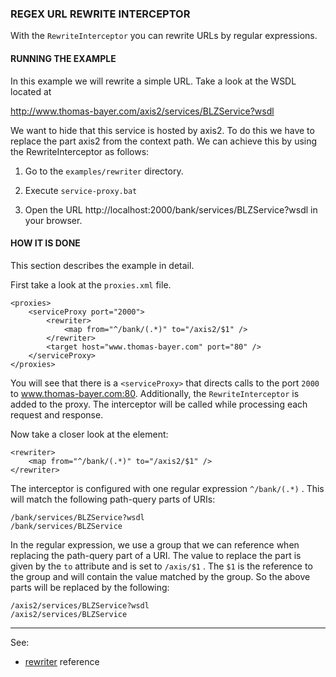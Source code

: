 ### REGEX URL REWRITE INTERCEPTOR

With the `RewriteInterceptor` you can rewrite URLs by regular expressions. 


#### RUNNING THE EXAMPLE

In this example we will rewrite a simple URL. Take a look at the WSDL located at

http://www.thomas-bayer.com/axis2/services/BLZService?wsdl

We want to hide that this service is hosted by axis2. To do this we have to replace the part axis2 from the context path. We can achieve this by using the RewriteInterceptor as follows:

1. Go to the `examples/rewriter` directory.

2. Execute `service-proxy.bat`

2. Open the URL http://localhost:2000/bank/services/BLZService?wsdl in your browser.


#### HOW IT IS DONE

This section describes the example in detail.  

First take a look at the `proxies.xml` file.
```
<proxies>
	<serviceProxy port="2000">
		<rewriter>
			<map from="^/bank/(.*)" to="/axis2/$1" />
		</rewriter>
		<target host="www.thomas-bayer.com" port="80" />
	</serviceProxy>
</proxies>
```

You will see that there is a `<serviceProxy>` that directs calls to the port `2000` to www.thomas-bayer.com:80. Additionally, the `RewriteInterceptor` is added to the proxy. The interceptor will be called while processing each request and response.

Now take a closer look at the <rewriter> element:

```
<rewriter>
	<map from="^/bank/(.*)" to="/axis2/$1" />
</rewriter>
```

The interceptor is configured with one regular expression `^/bank/(.*)` . This will match the following path-query parts of URIs:
```
/bank/services/BLZService?wsdl
/bank/services/BLZService
```

In the regular expression, we use a group that we can reference when replacing the path-query part of a URI. The value to replace the part is given by the `to` attribute and is set to `/axis/$1` . The `$1` is the reference to the group and will contain the value matched by the group. So the above parts will be replaced by the following:

```
/axis2/services/BLZService?wsdl
/axis2/services/BLZService
```

---
See:
- [rewriter](https://membrane-soa.org/api-gateway-doc/current/configuration/reference/rewriter.htm) reference